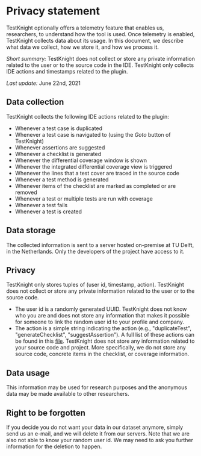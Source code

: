 # Privacy statement

TestKnight optionally offers a telemetry feature that enables us, researchers, to understand how the tool is used. 
Once telemetry is enabled, TestKnight collects data about its usage. 
In this document, we describe what data we collect, how we store it, and how we process it.

_Short summary:_ TestKnight does not collect or store any private information related to the user or to the source code in the IDE. TestKnight only collects IDE actions and timestamps related to the plugin.

_Last update:_ June 22nd, 2021

## Data collection

TestKnight collects the following IDE actions related to the plugin:

- Whenever a test case is duplicated
- Whenever a test case is navigated to (using the *Goto* button of TestKnight)
- Whenever assertions are suggested
- Whenever a checklist is generated
- Whenever the differential coverage window is shown
- Whenever the integrated differential coverage view is triggered
- Whenever the lines that a test cover are traced in the source code
- Whenever a test method is generated
- Whenever items of the checklist are marked as completed or are removed
- Whenever a test or multiple tests are run with coverage
- Whenever a test fails
- Whenever a test is created

## Data storage

The collected information is sent to a server hosted on-premise at TU Delft, in the Netherlands. 
Only the developers of the project have access to it. 

## Privacy

TestKnight only stores tuples of (user id, timestamp, action). TestKnight does not collect or store any private information related to the user or to the source code.

- The user id is a randomly generated UUID. TestKnight does not know who you are and does not store any information that makes it possible for someone to link the random user id to your profile and company.
- The action is a simple string indicating the action (e.g., "duplicateTest", "generateChecklist", "suggestAssertion"). A full list of these actions can be found in this [file](https://github.com/SERG-Delft/testknight/blob/master/documentation/design/telemetryDesign/ActionIds.md). TestKnight does not store any information related to your source code and project. More specifically, we do not store any source code, concrete items in the checklist, or coverage information.

## Data usage

This information may be used for research purposes and the anonymous data may be made available to other researchers.

## Right to be forgotten

If you decide you do not want your data in our dataset anymore, simply send us an e-mail, and we will delete it from our servers. Note that we are also not able to know your random user id. We may need to ask you further information for the deletion to happen.
